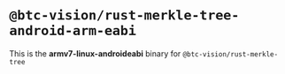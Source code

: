 # `@btc-vision/rust-merkle-tree-android-arm-eabi`

This is the **armv7-linux-androideabi** binary for `@btc-vision/rust-merkle-tree`
